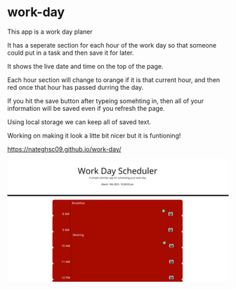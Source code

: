 # work-day

This app is a work day planer

It has a seperate section for each hour of the work day so that someone could put in a task and then save it for later. 

It shows the live date and time on the top of the page.

Each hour section will change to orange if it is that current hour, and then red once that hour has passed durring the day. 

If you hit the save button after typeing somehting in, then all of your information will be saved even if you refresh the page. 

Using local storage we can keep all of saved text. 

Working on making it look a litte bit nicer but it is funtioning! 

https://nateghsc09.github.io/work-day/

![screenshot](.//screenshot.jpg)


